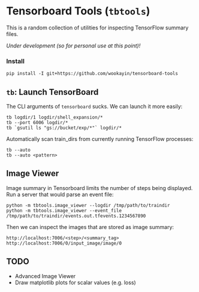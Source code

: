 Tensorboard Tools (`tbtools`)
=============================

This is a random collection of utilities for inspecting TensorFlow summary files.

*Under development (so for personal use at this point)!*

### Install

```
pip install -I git+https://github.com/wookayin/tensorboard-tools
```

## `tb`: Launch TensorBoard

The CLI arguments of `tensorboard` sucks. We can launch it more easily:

```
tb logdir/1 logdir/shell_expansion/*
tb --port 6006 logdir/*
tb `gsutil ls "gs://bucket/exp/*"` logdir/*
```

Automatically scan train_dirs from currently running TensorFlow processes:

```
tb --auto
tb --auto <pattern>
```

## Image Viewer

Image summary in Tensorboard limits the number of steps being displayed. Run a server that would parse an event file:

```
python -m tbtools.image_viewer --logdir /tmp/path/to/traindir
python -m tbtools.image_viewer --event_file /tmp/path/to/traindir/events.out.tfevents.1234567890
```

Then we can inspect the images that are stored as image summary:

```
http://localhost:7006/<step>/<summary_tag>
http://localhost:7006/0/input_image/image/0
```


## TODO

- Advanced Image Viewer
- Draw matplotlib plots for scalar values (e.g. loss)

